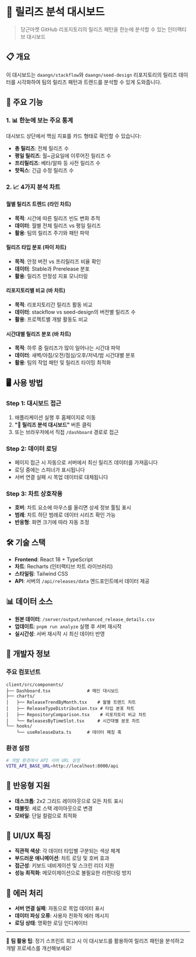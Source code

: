 # 🚀 릴리즈 분석 대시보드

> 당근마켓 GitHub 리포지토리의 릴리즈 패턴을 한눈에 분석할 수 있는 인터랙티브 대시보드

## 📋 개요

이 대시보드는 `daangn/stackflow`와 `daangn/seed-design` 리포지토리의 릴리즈 데이터를 시각화하여 팀의 릴리즈 패턴과 트렌드를 분석할 수 있게 도와줍니다.

## 🎯 주요 기능

### 1. 📊 한눈에 보는 주요 통계

대시보드 상단에서 핵심 지표를 카드 형태로 확인할 수 있습니다:

- **총 릴리즈**: 전체 릴리즈 수
- **평일 릴리즈**: 월~금요일에 이루어진 릴리즈 수
- **프리릴리즈**: 베타/알파 등 사전 릴리즈 수
- **핫픽스**: 긴급 수정 릴리즈 수

### 2. 📈 4가지 분석 차트

#### 월별 릴리즈 트렌드 (라인 차트)

- **목적**: 시간에 따른 릴리즈 빈도 변화 추적
- **데이터**: 월별 전체 릴리즈 vs 평일 릴리즈
- **활용**: 팀의 릴리즈 주기와 패턴 파악

#### 릴리즈 타입 분포 (파이 차트)

- **목적**: 안정 버전 vs 프리릴리즈 비율 확인
- **데이터**: Stable과 Prerelease 분포
- **활용**: 릴리즈 안정성 지표 모니터링

#### 리포지토리별 비교 (바 차트)

- **목적**: 리포지토리간 릴리즈 활동 비교
- **데이터**: stackflow vs seed-design의 버전별 릴리즈 수
- **활용**: 프로젝트별 개발 활동도 비교

#### 시간대별 릴리즈 분포 (바 차트)

- **목적**: 하루 중 릴리즈가 많이 일어나는 시간대 파악
- **데이터**: 새벽/아침/오전/점심/오후/저녁/밤 시간대별 분포
- **활용**: 팀의 작업 패턴 및 릴리즈 타이밍 최적화

## 🖥️ 사용 방법

### Step 1: 대시보드 접근

1. 애플리케이션 실행 후 홈페이지로 이동
2. **"🚀 릴리즈 분석 대시보드"** 버튼 클릭
3. 또는 브라우저에서 직접 `/dashboard` 경로로 접근

### Step 2: 데이터 로딩

- 페이지 접근 시 자동으로 서버에서 최신 릴리즈 데이터를 가져옵니다
- 로딩 중에는 스피너가 표시됩니다
- 서버 연결 실패 시 목업 데이터로 대체됩니다

### Step 3: 차트 상호작용

- **호버**: 차트 요소에 마우스를 올리면 상세 정보 툴팁 표시
- **범례**: 차트 하단 범례로 데이터 시리즈 확인 가능
- **반응형**: 화면 크기에 따라 자동 조정

## 🛠️ 기술 스택

- **Frontend**: React 18 + TypeScript
- **차트**: Recharts (인터랙티브 차트 라이브러리)
- **스타일링**: Tailwind CSS
- **API**: 서버의 `/api/releases/data` 엔드포인트에서 데이터 제공

## 📊 데이터 소스

- **원본 데이터**: `/server/output/enhanced_release_details.csv`
- **업데이트**: `pnpm run analyze` 실행 후 서버 재시작
- **실시간성**: 서버 재시작 시 최신 데이터 반영

## 🔧 개발자 정보

### 주요 컴포넌트

```
client/src/components/
├── Dashboard.tsx              # 메인 대시보드
├── charts/
│   ├── ReleaseTrendByMonth.tsx    # 월별 트렌드 차트
│   ├── ReleaseTypeDistribution.tsx # 타입 분포 차트
│   ├── RepositoryComparison.tsx    # 리포지토리 비교 차트
│   └── ReleasesByTimeSlot.tsx     # 시간대별 분포 차트
└── hooks/
    └── useReleaseData.ts      # 데이터 페칭 훅
```

### 환경 설정

```bash
# 개발 환경에서 API 서버 URL 설정
VITE_API_BASE_URL=http://localhost:8000/api
```

## 📱 반응형 지원

- **데스크톱**: 2x2 그리드 레이아웃으로 모든 차트 표시
- **태블릿**: 세로 스택 레이아웃으로 변경
- **모바일**: 단일 컬럼으로 최적화

## 🎨 UI/UX 특징

- **직관적 색상**: 각 데이터 타입별 구분되는 색상 체계
- **부드러운 애니메이션**: 차트 로딩 및 호버 효과
- **접근성**: 키보드 네비게이션 및 스크린 리더 지원
- **성능 최적화**: 메모이제이션으로 불필요한 리렌더링 방지

## 🚦 에러 처리

- **서버 연결 실패**: 자동으로 목업 데이터 표시
- **데이터 파싱 오류**: 사용자 친화적 에러 메시지
- **로딩 상태**: 명확한 로딩 인디케이터

---

📝 **팀 활용 팁**: 정기 스프린트 회고 시 이 대시보드를 활용하여 릴리즈 패턴을 분석하고 개발 프로세스를 개선해보세요!
